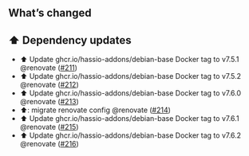 ## What’s changed

## ⬆️ Dependency updates

- ⬆️ Update ghcr.io/hassio-addons/debian-base Docker tag to v7.5.1 @renovate ([#211](https://github.com/apexinfosysindia/addon-aircast/pull/211))
- ⬆️ Update ghcr.io/hassio-addons/debian-base Docker tag to v7.5.2 @renovate ([#212](https://github.com/apexinfosysindia/addon-aircast/pull/212))
- ⬆️ Update ghcr.io/hassio-addons/debian-base Docker tag to v7.6.0 @renovate ([#213](https://github.com/apexinfosysindia/addon-aircast/pull/213))
- ⬆️: migrate renovate config @renovate ([#214](https://github.com/apexinfosysindia/addon-aircast/pull/214))
- ⬆️ Update ghcr.io/hassio-addons/debian-base Docker tag to v7.6.1 @renovate ([#215](https://github.com/apexinfosysindia/addon-aircast/pull/215))
- ⬆️ Update ghcr.io/hassio-addons/debian-base Docker tag to v7.6.2 @renovate ([#216](https://github.com/apexinfosysindia/addon-aircast/pull/216))
